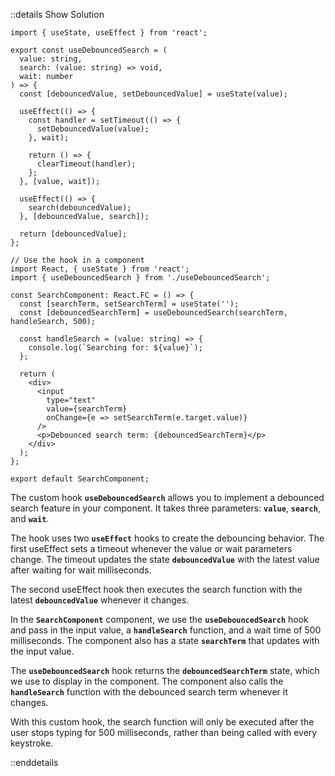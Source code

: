 ::details Show Solution

```tsx
import { useState, useEffect } from 'react';

export const useDebouncedSearch = (
  value: string,
  search: (value: string) => void,
  wait: number
) => {
  const [debouncedValue, setDebouncedValue] = useState(value);

  useEffect(() => {
    const handler = setTimeout(() => {
      setDebouncedValue(value);
    }, wait);

    return () => {
      clearTimeout(handler);
    };
  }, [value, wait]);

  useEffect(() => {
    search(debouncedValue);
  }, [debouncedValue, search]);

  return [debouncedValue];
};

// Use the hook in a component
import React, { useState } from 'react';
import { useDebouncedSearch } from './useDebouncedSearch';

const SearchComponent: React.FC = () => {
  const [searchTerm, setSearchTerm] = useState('');
  const [debouncedSearchTerm] = useDebouncedSearch(searchTerm, handleSearch, 500);

  const handleSearch = (value: string) => {
    console.log(`Searching for: ${value}`);
  };

  return (
    <div>
      <input
        type="text"
        value={searchTerm}
        onChange={e => setSearchTerm(e.target.value)}
      />
      <p>Debounced search term: {debouncedSearchTerm}</p>
    </div>
  );
};

export default SearchComponent;
```

The custom hook **`useDebouncedSearch`** allows you to implement a debounced search feature in your component. It takes three parameters: **`value`**, **`search`**, and **`wait`**.

The hook uses two **`useEffect`** hooks to create the debouncing behavior. The first useEffect sets a timeout whenever the value or wait parameters change. The timeout updates the state **`debouncedValue`** with the latest value after waiting for wait milliseconds.

The second useEffect hook then executes the search function with the latest **`debouncedValue`** whenever it changes.

In the **`SearchComponent`** component, we use the **`useDebouncedSearch`** hook and pass in the input value, a **`handleSearch`** function, and a wait time of 500 milliseconds. The component also has a state **`searchTerm`** that updates with the input value.

The **`useDebouncedSearch`** hook returns the **`debouncedSearchTerm`** state, which we use to display in the component. The component also calls the **`handleSearch`** function with the debounced search term whenever it changes.

With this custom hook, the search function will only be executed after the user stops typing for 500 milliseconds, rather than being called with every keystroke.

::enddetails